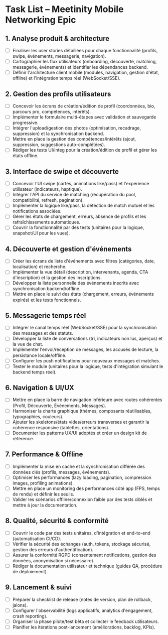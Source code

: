 # Task List – Meetinity Mobile Networking Epic

## 1. Analyse produit & architecture
- [ ] Finaliser les user stories détaillées pour chaque fonctionnalité (profils, swipe, événements, messagerie, navigation).
- [ ] Cartographier les flux utilisateurs (onboarding, découverte, matching, messagerie, événements) et identifier les dépendances backend.
- [ ] Définir l'architecture client mobile (modules, navigation, gestion d'état, offline) et l'intégration temps réel (WebSocket/SSE).

## 2. Gestion des profils utilisateurs
- [ ] Concevoir les écrans de création/édition de profil (coordonnées, bio, parcours pro, compétences, intérêts).
- [ ] Implémenter le formulaire multi-étapes avec validation et sauvegarde progressive.
- [ ] Intégrer l'upload/gestion des photos (optimisation, recadrage, suppression) et la synchronisation backend.
- [ ] Mettre en place la gestion des compétences/intérêts (ajout, suppression, suggestions auto-complétées).
- [ ] Rédiger les tests UI/integ pour la création/édition de profil et gérer les états offline.

## 3. Interface de swipe et découverte
- [ ] Concevoir l'UI swipe (cartes, animations like/pass) et l'expérience utilisateur (indicateurs, haptique).
- [ ] Intégrer l'API du service de matching (récupération du pool, compatibilité, refresh, pagination).
- [ ] Implémenter la logique like/pass, la détection de match mutuel et les notifications associées.
- [ ] Gérer les états de chargement, erreurs, absence de profils et les rafraîchissements automatiques.
- [ ] Couvrir la fonctionnalité par des tests (unitaires pour la logique, snapshot/UI pour les vues).

## 4. Découverte et gestion d'événements
- [ ] Créer les écrans de liste d'événements avec filtres (catégories, date, localisation) et recherche.
- [ ] Implémenter la vue détail (description, intervenants, agenda, CTA d'inscription) et la gestion des inscriptions.
- [ ] Développer la liste personnelle des événements inscrits avec synchronisation backend/offline.
- [ ] Mettre en place le suivi des états (chargement, erreurs, événements expirés) et les tests fonctionnels.

## 5. Messagerie temps réel
- [ ] Intégrer le canal temps réel (WebSocket/SSE) pour la synchronisation des messages et des statuts.
- [ ] Développer la liste de conversations (tri, indicateurs non lus, aperçus) et la vue de chat.
- [ ] Implémenter l'envoi/réception de messages, les accusés de lecture, la persistance locale/offline.
- [ ] Configurer les push notifications pour nouveaux messages et matches.
- [ ] Tester le module (unitaires pour la logique, tests d'intégration simulant le backend temps réel).

## 6. Navigation & UI/UX
- [ ] Mettre en place la barre de navigation inférieure avec routes cohérentes (Profil, Découverte, Événements, Messages).
- [ ] Harmoniser la charte graphique (thèmes, composants réutilisables, typographies, couleurs).
- [ ] Ajouter les skeletons/états vides/erreurs transverses et garantir la cohérence responsive (tablettes, orientations).
- [ ] Documenter les patterns UX/UI adoptés et créer un design kit de référence.

## 7. Performance & Offline
- [ ] Implémenter la mise en cache et la synchronisation différée des données clés (profils, messages, événements).
- [ ] Optimiser les performances (lazy loading, pagination, compression images, profiling animations).
- [ ] Mettre en place un monitoring des performances côté app (FPS, temps de rendu) et définir les seuils.
- [ ] Valider les scénarios offline/connexion faible par des tests ciblés et mettre à jour la documentation.

## 8. Qualité, sécurité & conformité
- [ ] Couvrir le code par des tests unitaires, d'intégration et end-to-end (automatisation CI/CD).
- [ ] Vérifier la sécurité des échanges (auth, tokens, stockage sécurisé, gestion des erreurs d'authentification).
- [ ] Assurer la conformité RGPD (consentement notifications, gestion des données, anonymisation si nécessaire).
- [ ] Rédiger la documentation utilisateur et technique (guides QA, procédure de déploiement).

## 9. Lancement & suivi
- [ ] Préparer la checklist de release (notes de version, plan de rollback, jalons).
- [ ] Configurer l'observabilité (logs applicatifs, analytics d'engagement, crash reporting).
- [ ] Organiser la phase pilote/test bêta et collecter le feedback utilisateurs.
- [ ] Planifier les itérations post-lancement (améliorations, backlog, KPIs).
